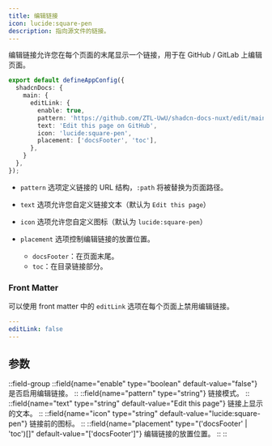 ```yaml
---
title: 编辑链接
icon: lucide:square-pen
description: 指向源文件的链接。
---
```


编辑链接允许您在每个页面的末尾显示一个链接，用于在 GitHub / GitLab 上编辑页面。

```ts [app.config.ts]
export default defineAppConfig({
  shadcnDocs: {
    main: {
      editLink: {
        enable: true,
        pattern: 'https://github.com/ZTL-UwU/shadcn-docs-nuxt/edit/main/content/:path',
        text: 'Edit this page on GitHub',
        icon: 'lucide:square-pen',
        placement: ['docsFooter', 'toc'],
      },
    }
  },
});
```

- `pattern` 选项定义链接的 URL 结构，`:path` 将被替换为页面路径。

- `text` 选项允许您自定义链接文本（默认为 `Edit this page`）

- `icon` 选项允许您自定义图标（默认为 `lucide:square-pen`）

- `placement` 选项控制编辑链接的放置位置。
  - `docsFooter`：在页面末尾。
  - `toc`：在目录链接部分。

### Front Matter

可以使用 front matter 中的 `editLink` 选项在每个页面上禁用编辑链接。

```yaml
---
editLink: false
---
```

## 参数

::field-group
  ::field{name="enable" type="boolean" default-value="false"}
  是否启用编辑链接。
  ::
  ::field{name="pattern" type="string"}
  链接模式。
  ::
  ::field{name="text" type="string" default-value="Edit this page"}
  链接上显示的文本。
  ::
  ::field{name="icon" type="string" default-value="lucide:square-pen"}
  链接前的图标。
  ::
  ::field{name="placement" type="('docsFooter' | 'toc')[]" default-value="['docsFooter']"}
  编辑链接的放置位置。
  ::
::
